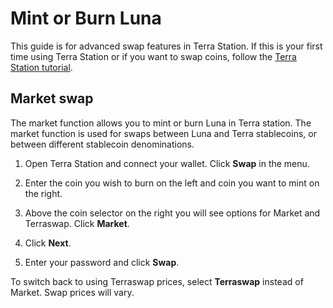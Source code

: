 # Mint or Burn Luna

This guide is for advanced swap features in Terra Station. If this is your first time using Terra Station or if you want to swap coins, follow the [Terra Station tutorial](/Tutorials/Get-started/Terra-station-desktop.md).

## Market swap

The market function allows you to mint or burn Luna in Terra station. The market function is used for swaps between Luna and Terra stablecoins, or between different stablecoin denominations.

1. Open Terra Station and connect your wallet. Click **Swap** in the menu.

2. Enter the coin you wish to burn on the left and coin you want to mint on the right.

3. Above the coin selector on the right you will see options for Market and Terraswap. Click **Market**.

4. Click **Next**.

5. Enter your password and click **Swap**.

To switch back to using Terraswap prices, select **Terraswap** instead of Market. Swap prices will vary.
